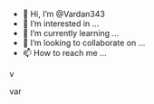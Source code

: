 - 👋 Hi, I’m @Vardan343
- 👀 I’m interested in ...
- 🌱 I’m currently learning ...
- 💞️ I’m looking to collaborate on ...
- 📫 How to reach me ...

<!---
Vardan343/Vardan343 is a ✨ special ✨ repository because its `README.md` (this file) appears on your GitHub profile.
You can click the Preview link to take a look at your changes.
--->v
var
